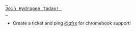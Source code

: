 [<kbd> <br> Join Hydrogen Today! <br> </kbd>][Hydrogen]

[Hydrogen]: https://discord.com/invite/hydrogen-924722337981530132

- Create a ticket and ping [@qfrx](https://discord.com/users/508618872744706068) for chromebook support!
